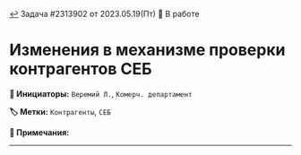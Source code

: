 ﻿[↩](/README.md) Задача #2313902 от 2023.05.19(Пт) 🚧 В работе
# Изменения в механизме проверки контрагентов СЕБ

**👤 Инициаторы:** `Веремий Л.`, `Комерч. департамент`

**🏷️ Метки:** `Контрагенты`, `СЕБ`

**💬 Примечания:**

---


